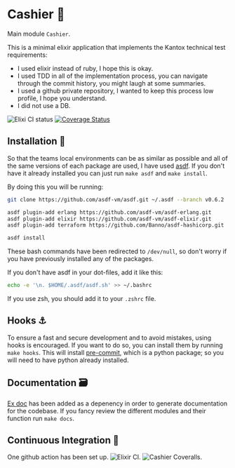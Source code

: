 # Cashier&nbsp;🛒

Main module `Cashier`.

This is a minimal elixir application that implements the Kantox technical test
requirements:

* I used elixir instead of ruby, I hope this is okay.
* I used TDD in all of the implementation process, you can navigate through the
 commit history, you might laugh at some summaries.
* I used a github private repository, I wanted to keep this process low
 profile, I hope you understand.
* I did not use a DB.

![Elixi CI status](https://github.com/gilacost/kantox/workflows/Elixir%20CI/badge.svg)&nbsp;[![Coverage Status](https://coveralls.io/repos/github/gilacost/cashier/badge.svg?branch=master&t=3Anqcg)](https://coveralls.io/github/gilacost/cashier?branch=master)
## Installation&nbsp;🚀

So that the teams local environments can be as similar as possible and all of
the same versions of each package are used, I have used [asdf](https://github.com/asdf-vm/asdf). If you don't have it already installed you can just run `make asdf`
and `make install`.

By doing this you will be running:

```bash
git clone https://github.com/asdf-vm/asdf.git ~/.asdf --branch v0.6.2

asdf plugin-add erlang https://github.com/asdf-vm/asdf-erlang.git
asdf plugin-add elixir https://github.com/asdf-vm/asdf-elixir.git
asdf plugin-add terraform https://github.com/Banno/asdf-hashicorp.git
```

```bash
asdf install
```

These bash commands have been redirected to `/dev/null`, so don't worry if you have
previously installed any of the packages.

If you don't have asdf in your dot-files, add it like this:

```bash
echo -e '\n. $HOME/.asdf/asdf.sh' >> ~/.bashrc
```

If you use zsh, you  should add it to your `.zshrc` file.


## Hooks&nbsp;⚓️

To ensure a fast and secure development and to avoid mistakes, using hooks is
encouraged. If you want to do so, you can install them by running `make hooks`.
This will install [pre-commit](https://pre-commit.com/), which is a python
package; so you will need to have python already installed.

## Documentation&nbsp;🗃

[Ex doc](https://github.com/elixir-lang/ex_doc) has been added as a depenency in
order to generate documentation for the codebase. If you fancy review the
different modules and their function run `make docs`.

## Continuous Integration&nbsp;🔁

One github action has been set up. ![Elixir CI](https://github.com/actions/setup-elixir).
![Cashier Coveralls](https://coveralls.io/github/gilacost/cashier).
